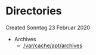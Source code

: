 # Directories
Created Sonntag 23 Februar 2020


* Archives
	* [/var/cache/apt/archives](../Linux/Storage/Filesystem/Hierarchy/Root/var/cache/apt/archives.md)


